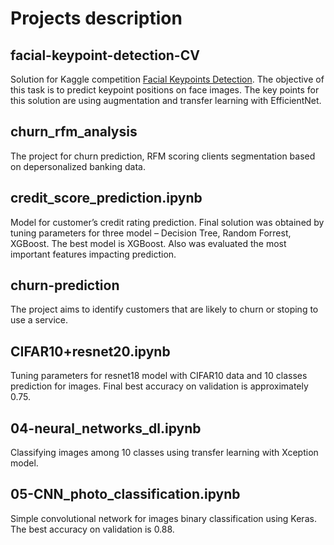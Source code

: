 # Projects description


facial-keypoint-detection-CV
----------------------------
Solution for Kaggle competition [Facial Keypoints Detection](https://www.kaggle.com/competitions/facial-keypoints-detection/overview/description). The objective of this task is to predict keypoint positions on face images. The key points for this solution are using augmentation and transfer learning with EfficientNet. 

churn_rfm_analysis
--------------
The project for churn prediction, RFM scoring clients segmentation based on depersonalized banking data. 

credit_score_prediction.ipynb 
-----------------------------
Model for customer’s credit rating prediction. Final solution was obtained by tuning parameters for three model – Decision Tree, Random Forrest, XGBoost. The best model is XGBoost. Also was evaluated the most important features impacting prediction.

churn-prediction
----------------
The project aims to identify customers that are likely to churn or stoping to use a service.

CIFAR10+resnet20.ipynb
----------------------
Tuning parameters for resnet18 model with CIFAR10 data and 10 classes prediction for images. Final best accuracy on validation is approximately 0.75.

04-neural_networks_dl.ipynb
---------------------------
Classifying images among 10 classes using transfer learning with Xception model. 

05-CNN_photo_classification.ipynb
---------------------------------
Simple convolutional network for images binary classification using Keras. The best accuracy on validation is 0.88. 

